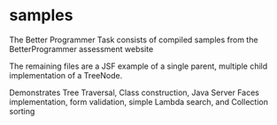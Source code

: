 # samples

The Better Programmer Task consists of compiled samples from the BetterProgrammer assessment website

The remaining files are a JSF example of a single parent, multiple child implementation of a TreeNode.

Demonstrates Tree Traversal, Class construction, Java Server Faces implementation, form validation, simple Lambda search, and Collection sorting
